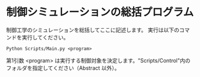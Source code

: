 # 制御シミュレーションの総括プログラム
制御工学のシミュレーションを総括してここに記述します。
実行は以下のコマンドを実行してください。

```
Python Scripts/Main.py <program>
```

第1引数 \<program> は実行する制御対象を決定します。"Scripts/Control"内のフォルダを指定してください（Abstract 以外）。

